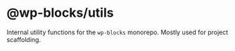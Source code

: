 # @wp-blocks/utils

Internal utility functions for the `wp-blocks` monorepo. Mostly used for project scaffolding.
